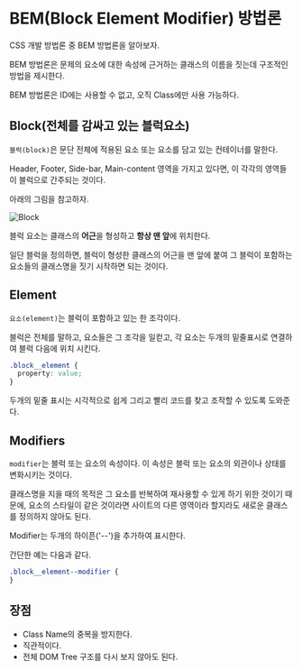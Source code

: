 # BEM(Block Element Modifier) 방법론

CSS 개발 방법론 중 BEM 방법론을 알아보자.

BEM 방법론은 문제의 요소에 대한 속성에 근거하는 클래스의 이름을 짓는데 구조적인 방법을 제시한다.

BEM 방법론은 ID에는 사용할 수 없고, 오직 Class에만 사용 가능하다.

## Block(전체를 감싸고 있는 블럭요소)

`블럭(block)`은 문단 전체에 적용된 요소 또는 요소를 담고 있는 컨테이너를 말한다.

Header, Footer, Side-bar, Main-content 영역을 가지고 있다면, 이 각각의 영역들이 블럭으로 간주되는 것이다.

아래의 그림을 참고하자.

![Block](https://www.htmlgoodies.com/imagesvr_ce/1828/stylingblocks.png "Block 이미지")

블럭 요소는 클래스의 **어근**을 형성하고 **항상 맨 앞**에 위치한다.

일단 블럭을 정의하면, 블럭이 형성한 클래스의 어근을 맨 앞에 붙여 그 블럭이 포함하는 요소들의 클래스명을 짓기 시작하면 되는 것이다.

## Element

`요소(element)`는 블럭이 포함하고 있는 한 조각이다.

블럭은 전체를 말하고, 요소들은 그 조각을 일컫고, 각 요소는 두개의 밑줄표시로 연결하여 블럭 다음에 위치 시킨다.

```css
.block__element {
  property: value;
}
```

두개의 밑줄 표시는 시각적으로 쉽게 그리고 빨리 코드를 찾고 조작할 수 있도록 도와준다.

## Modifiers

`modifier`는 블럭 또는 요소의 속성이다. 이 속성은 블럭 또는 요소의 외관이나 상태를 변화시키는 것이다.

클래스명을 지을 때의 목적은 그 요소를 반복하여 재사용할 수 있게 하기 위한 것이기 때문에, 요소의 스타일이 같은 것이라면 사이트의 다른 영역이라 할지라도 새로운 클래스를 정의하지 않아도 된다.

Modifier는 두개의 하이픈('--')을 추가하여 표시한다.

간단한 예는 다음과 같다.

```css
.block__element--modifier {
}
```

## 장점

- Class Name의 중복을 방지한다.
- 직관적이다.
- 전체 DOM Tree 구조를 다시 보지 않아도 된다.
